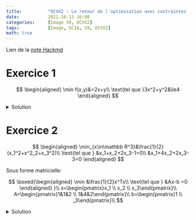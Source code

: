 ```yaml
---
title:          "OCVX2 : Le retour de l'optimisation avec contraintes - Exercices"
date:           2021-10-13 16:00
categories:     [Image S9, OCVX2]
tags:           [Image, SCIA, S9, OCVX2]
math: true
---
```


Lien de la [note Hackmd](https://hackmd.io/@lemasymasa/BJpLlvVrY)

# Exercice 1

$$
\begin{aligned}
\min f(x,y)&=2x+y\\
\text{tel que }3x^2+y^2&\le4
\end{aligned}
$$

<details markdown="1"><summary>Solution</summary>

$$
\begin{aligned}
3x^2+y^2&\le4\\
3x^2+y^2-4&\le0\\
g(x,y)&=3x^2+y^2-4
\end{aligned}\\
\mathscr L(x,y,\alpha)=2x+y+\alpha(3x^2+y^2-4)\\
\begin{cases}
\frac{\partial\mathscr L}{\partial x}=2+6\alpha x=0&\to x=-\frac{1}{3\alpha}\\
\frac{\partial \mathscr L}{\partial y}=1+2\alpha y=0&\to y=-\frac{1}{2\alpha}
\end{cases}\\
\begin{aligned}
\mathscr L(\equiv \theta_D(\alpha))&=2(-\frac{1}{3\alpha})+(-\frac{1}{2\alpha}) + \alpha(3(-\frac{1}{3\alpha})^2 + (-\frac{1}{2\alpha})^2 - 4)\\
&= -\frac{2}{3\alpha}-\frac{1}{2\alpha}+\alpha(\frac{1}{3\alpha^2}+\frac{1}{4\alpha^2}-4)\\
&= -\frac{1}{3\alpha}-\frac{1}{2\alpha}+\frac{1}{3\alpha}+\frac{1}{4\alpha}-4\alpha\\
&= -\frac{1}{3\alpha}-\frac{1}{4\alpha}-4\alpha\\
&= -\frac{7}{12\alpha}-4\alpha
\end{aligned}\\
\begin{aligned}
\nabla_{\alpha}\theta_D(\alpha)&=\frac{7}{12\alpha^2}=0\\
&=\frac{7}{12\alpha^2}=4\\
&=\frac{1}{4}\frac{7}{12}=\alpha^2\\
\alpha&=\frac{1}{2}\sqrt{\frac{7}{12}}=\frac{1}{4}\sqrt{\frac{7}{3}}
\end{aligned}
$$


Autre methode, en utilisant la complementarite:

$$
\begin{aligned}
\alpha^*g(x^*,y^*)&=0\\
\alpha^*=(3(-\frac{1}{3\alpha^*})+(-\frac{1}{2\alpha^*})^2)&=0\\
\alpha^*(\frac{1}{3\alpha^{*^2}}+\frac{1}{4\alpha^{*^2}}-4)&=0\\
\frac{1}{3\alpha^*}+\frac{1}{4\alpha^*}-4\alpha^*&=0\\
\frac{7}{12\alpha^*}&=4\alpha^*\\
\frac{1}{4}\frac{7}{12}&=\alpha^{*2}\\
\alpha^*&=\frac{1}{4}\sqrt{\frac{7}{3}}
\end{aligned}
$$

</details>

# Exercice 2

$$
\begin{aligned}
\min_{x\in\mathbb R^3}&\frac{1}{2}(x_1^2+x^2_2+x_3^2)\\
\text{tel que } &x_1+x_2+2x_3-1=0\\
&x_1+4x_2+2x_3-3=0
\end{aligned}
$$

Sous forme matricielle: 

$$
\boxed{\begin{aligned}
\min &\frac{1}{2}x^Tx\\
\text{tel que } &Ax-b =0
\end{aligned}
}\\
x=\begin{pmatrix}x_1 \\ x_2 \\ x_3\end{pmatrix}\\
A=\begin{pmatrix}1&1&2 \\ 1&4&2\end{pmatrix}\\
b=\begin{pmatrix}1 \\ _3\end{pmatrix}\\
$$

<details markdown="1"><summary>Solution</summary>

$X=\{S_1,\dots,S_N\}$ avec proba discrete $p_i=\mathbb P(X=S_i)$ et $\sum_{i=1}^Np_i=1$.

<div class="alert alert-info" role="alert" markdown="1">

**Entropie de Shannon**

$$
H(\mathbb P=(p_1,\dots,p_n))=-\sum_{i=1}^Np_i\log_2(p_i)\\
\log_2(x)=\frac{\ln(x)}{\ln(2)}
$$

</div>

La distribution qui maximise l'entropie est la distribution uniforme.

On cherche a maximiser 

$$
H(x)=-\sum_{i=1}^nx_i\log_2(x_i)\quad\text{pour }x=\begin{pmatrix}x_1 \\ \vdots \\ x_n\end{pmatrix}\in\mathbb R^2\\
\text{tel que} \sum_{i=1}^nx_i=1\\
$$

On cherche a minimiser

$$
-H(x)=\sum_{i=1}^nx_i\log_2(x_i)\\
\text{tel que }\sum_{i=1}^nx_i-1=0\\
\to h(x)=\sum_{i=1}^nx_i-1\quad\text{affine}\\
\begin{aligned}
\mathscr L(x,\beta)&=-H(x)+\beta h(x)\\
&= \sum_{i=1}^nx_i\log_2(x_i)+\beta(\sum_{i=1}^nx_i-1)
\end{aligned}\\
\begin{aligned}
\nabla_x\mathscr L(x,\beta)=0&\Leftrightarrow\forall i,\begin{cases}
\frac{\partial \mathscr L}{\partial x_i}=0\\
\frac{\partial\mathscr L}{\partial x_i}=\frac{\partial}{\partial x_i}(x_i\log_2(x_i))+\beta\\
\end{cases}\\
&\Leftrightarrow\begin{cases}
\frac{d}{dx}(x\log_2 x)=\log_2x+x\frac{d}{dx}\log_2x\\
\frac{d}{dx}\log_2x=\frac{d}{dx}\frac{\ln(x)}{\ln(2)}=\frac{1}{x\ln(2)}
\end{cases}
\end{aligned}\\
\begin{aligned}
\frac{\partial \mathscr L}{\partial x_i}&=\frac{\partial}{\partial x_i}(x_i\log_2(x_i))+\beta\\
&=\log_2(x_i)+x_i\frac{1}{x_i\ln(2)}+\beta\\
&=\frac{\ln(x_i)+1}{\ln(2)}+\beta=0
\end{aligned}\\
\begin{aligned}
\frac{\ln x_i+1}{\ln 2}&=-\beta\\
\ln x_i+1&=-\beta\ln 2\\
\ln x_i &= -\beta\ln(2)-1\\
x_i&=e^{-(\beta\ln 2+1)}\quad\forall i
\end{aligned}
$$

Avec la contrainte:

$$
\begin{aligned}
\sum_{i=1}^nx_i&=1\\
\sum_{i=1}e^{-(\beta\ln2+1)}&=1\\
ne^{-(\beta)}\\
ne^{-(\eta\ln 2+1)}&=1\\
\underbrace{e^{-(\beta\ln 2+1)}}_{x_i}&=\frac{1}{n}
\end{aligned}
$$

La distribution qui maximise l'entropie est donc $x_i=\frac{1}{n}$ $\forall i=1\dots n$ $\equiv$ distribution uniforme

</details>
